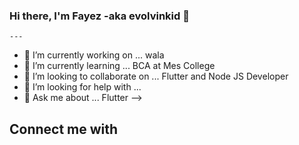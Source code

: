 ### Hi there, I'm Fayez -aka evolvinkid 👋
	---
- 🔭 I’m currently working on ... wala
- 🌱 I’m currently learning ... BCA at Mes College 
- 👯 I’m looking to collaborate on ... Flutter and Node JS Developer
- 🤔 I’m looking for help with ...
- 💬 Ask me about ... Flutter
-->

 ## Connect me with

